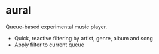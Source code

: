 # aural
Queue-based experimental music player.
- Quick, reactive filtering by artist, genre, album and song
- Apply filter to current queue
